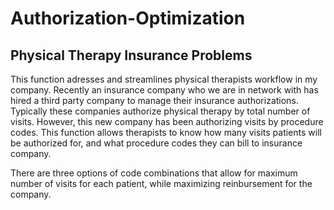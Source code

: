 # Authorization-Optimization
## Physical Therapy Insurance Problems

This function adresses and streamlines physical therapists workflow in my company. Recently an insurance company who we are in network
with has hired a third party company to manage their insurance authorizations. Typically these companies authorize physical therapy by
total number of visits. However, this new company has been authorizing visits by procedure codes. This function allows therapists to 
know how many visits patients will be authorized for, and what procedure codes they can bill to insurance company. 

There are three options of code combinations that allow for maximum number of visits for each patient, while maximizing reinbursement
for the company.
